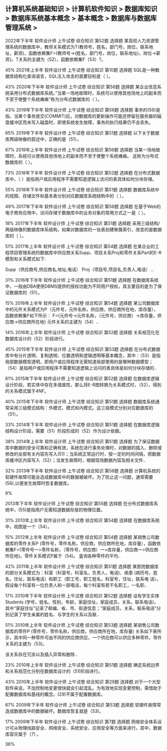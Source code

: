 ## 计算机系统基础知识 > 计算机软件知识 > 数据库知识 > 数据库系统基本概念 > 基本概念 > 数据库与数据库管理系统 > 

   2022年下半年
   软件设计师
   上午试卷 综合知识	第52题
选择题	
某高校人力资源管理系统的数据库中，教师关系模式为T(教师号，姓名，部门号，岗位，联系地址，薪资)，函数依赖集F={教师号→(姓名，部门号，岗位，联系地址)，岗位→薪资}。T关系的主键为（52），函数依赖集F（53）?。

45%
   2021年上半年
   软件设计师
   上午试卷 综合知识	第10题
选择题	
SQL是一种数据库结构化查询语言，SQL注入攻击的首要目标是（ ）。

43%
   2020年下半年
   软件设计师
   上午试卷 综合知识	第56题
选择题	
某企业信息系统采用分布式数据库系统。”当某一场地故障时，系统可以使用其他场地上的副本而不至于使整个系统瘫痪"称为分布式数据库的（ ）。

43%
   2019年下半年
   软件设计师
   上午试卷 综合知识	第56题
选择题	
事务的(56)是指，当某个事务提交(COMMIT)后，对数据库的更新操作可能还停留在服务器的磁盘缓冲区而未写入磁盘时，即使系统发生故障，事务的执行结果仍不会丢失。

65%
   2019年下半年
   软件设计师
   上午试卷 综合知识	第51题
选择题	
以下关于数据库两级映像的叙述中，正确的是（51）。

67%
   2019年上半年
   软件设计师
   上午试卷 综合知识	第56题
选择题	
当某一场地故障时，系统可以使用其他场地上的副本而不至于使整个系统瘫痪。 这称为分布式数据库的（ ）。

73%
   2018年下半年
   软件设计师
   上午试卷 综合知识	第52题
选择题	
在分布式数据库中，（ ）是指用户或应用程序不需要知道逻辑上访问的表具体如何分块存储。

55%
   2018年下半年
   软件设计师
   上午试卷 综合知识	第51题
选择题	
数据库系统中的视图、存储文件和基本表分别对应数据库系统结构中的（ ）。

49%
   2017年下半年
   软件设计师
   上午试卷 综合知识	第56题
选择题	
在基于Web的电子商务应用中，访问存储于数据库中的业务对象的常用方式之一是（ ）。

18%
   2017年下半年
   软件设计师
   上午试卷 综合知识	第51题
选择题	
采用三级结构/两级映像的数据库体系结构，如果对数据库的一张表创建聚簇索引，改变的是数据库的（ ）。

51%
   2017年上半年
   软件设计师
   上午试卷 综合知识	第54题
选择题	
在某企业的工程项目管理系统的数据库中供应商关系Supp、项目关系Proj和零件关系Part的E-R模型和关系模式如下:



Supp（供应商号,供应商名,地址,电话）
Proj（项目号,项目名,负责人,电话）
..

31%
   2016年下半年
   软件设计师
   上午试卷 综合知识	第51题
选择题	
在数据库系统中，一般由DBA使用DBMS提供的授权功能为不同用户授权，其主要目的是为了保证数据库的（51）。

15%
   2016年上半年
   软件设计师
   上午试卷 综合知识	第54题
选择题	
某公司数据库中的元件关系模式为P（元件号，元件名称，供应商，供应商所在地，库存量），函数依赖集F如下所示：
F={元件号→元件名称，（元件号，供应商）→库存量，供应商→供应商所在地}
元件关系的主键为（54）..

14%
   2016年上半年
   软件设计师
   上午试卷 综合知识	第52题
选择题	
关系规范化在数据库设计的（52）阶段进行。

45%
   2015年下半年
   软件设计师
   上午试卷 综合知识	第53题
选择题	
在分布式数据库中有分片透明、复制透明、位置透明和逻辑透明等基本概念，其中：（53）是指局部数据模型透明，即用户或应用程序无需知道局部使用的是哪种数据模型；（54）是指用户或应用程序不需要知道逻辑上访问的表具体是如何分块存储的..

61%
   2015年下半年
   软件设计师
   上午试卷 综合知识	第52题
选择题	
在数据库逻辑设计阶段，若实体中存在多值属性，那么将E-R图转换为关系模式时，（52），得到的关系模式属于4NF。

40%
   2015年下半年
   软件设计师
   上午试卷 综合知识	第51题
选择题	
数据库系统通常采用三级模式结构：外模式、模式和内模式。这三级模式分别对应数据库的（51）。

33%
   2014年下半年
   软件设计师
   上午试卷 综合知识	第51题
选择题	
在数据库逻辑结构设计阶段，需要（51）阶段形成的（52）作为设计依据。

38%
   2014年上半年
   软件设计师
   上午试卷 综合知识	第51题
选择题	
为了保证数据库中数据的安全可靠和正确有效，系统在进行事务处理时，对数据的插入、删除或修改的全部有关内容先写入(51)；当系统正常运行时，按一定的时间间隔，把数据库缓冲区内容写入（52）；当发生故障时，根据现场数据内容及相关文件..

32%
   2013年下半年
   软件设计师
   上午试卷 综合知识	第56题
选择题	
计算机系统的软硬件故障可能会造成数据库中的数据被破坏。为了防止这一问题，通常需要(56),以便发生故障时恢复数据库。

9%

  2013年下半年
   软件设计师
   上午试卷 综合知识	第55题
选择题	
在分布式数据库系统中，(55)是指用户无需知道数据存放的物理位置。

31%
   2013年上半年
   软件设计师
   上午试卷 综合知识	第54题
选择题	
在数据库系统中，视图是一个（54）。

15%
   2012年上半年
   软件设计师
   上午试卷 综合知识	第54题
选择题	
某销售公司数据库的零件关系P (零件号，零件名称，供应商，供应商所在地，库存量），函数依赖集F={零件号一>零件名称，（零件号，供应商）一>库存量，供应商一>供应商所在地}。零件关系模式P属于（54)。
査询各种零件的平均..

42%
   2011年上半年
   软件设计师
   上午试卷 综合知识	第51题
选择题	
某医院数据库的部分关系模式为：科室（科室号，科室名，负责人，电话)、病患 (病历号，姓名，住址，联系电话）和职工（职工号，职工姓名，科室号，住址，联系电 话）。假设每个科室有一位负责人和一部电话，每个科室有若干名职工，一名职..

17%
   2010年下半年
   软件设计师
   上午试卷 综合知识	第52题
选择题	
设有学生实体Students (学号，姓名，性别，年龄，家庭住址，家庭成员，关系，联系电话)，其中“家庭住址”记录了邮编、省、市、街道信息；“家庭成员，关系，联系电话”分别记录了学生亲属的姓名、与学生的关系以及联..

51%
   2010年上半年
   软件设计师
   上午试卷 综合知识	第53题
选择题	
某销售公司数据库的零件P (零件号，零件名称，供应商，供应商所在地，库存量) 关系如下表所示，其中同一种零件可由不同的供应商供应，一个供应商可以供应多种零件。零件关系的主键为（53)。

该关系存在冗余以及插入异常和删除..

23%
   2010年上半年
   软件设计师
   上午试卷 综合知识	第51题
选择题	
确定系统边界和关系规范化分别在数据库设计的（51)阶段进行。

43%
   2010年上半年
   软件设计师
   上午试卷 综合知识	第29题
选择题	
对于一个大型软件来说，不加控制地变更很快就会引起混乱。为有效地实现变更控制，需借助于配置数据库和基线的概念。(29)不属于配置数据库。

67%
   2009年下半年
   软件设计师
   上午试卷 综合知识	第53题
选择题	
软硬件故障常造成数据库中的数据破坏。数据库恢复就是（53)。

17%
   2009年下半年
   软件设计师
   上午试卷 综合知识	第7题
选择题	
网络安全体系设计可从物理线路安全、网络安全、系统安全、应用安全等方面来进行，其中，数据库容灾属于（7) 。

36%